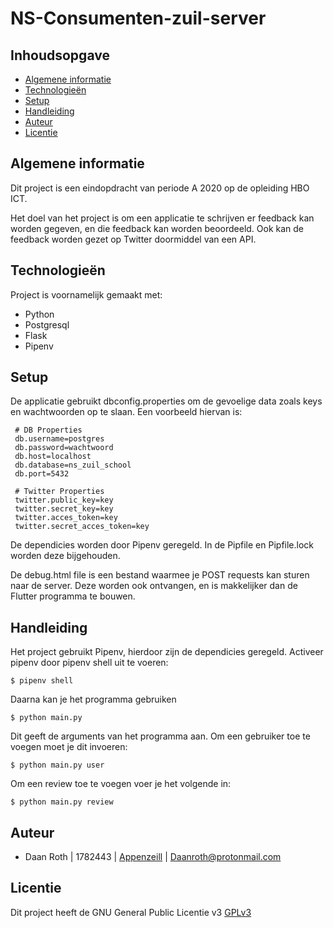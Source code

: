 # NS-Consumenten-zuil-server

## Inhoudsopgave 
* [Algemene informatie](#algemene-informatie)
* [Technologieën](#technologieën)
* [Setup](#setup)
* [Handleiding](#handleiding)
* [Auteur](#auteur)
* [Licentie](#licentie)

## Algemene informatie
Dit project is een eindopdracht van periode A 2020 op de opleiding HBO ICT.

Het doel van het project is om een applicatie te schrijven er feedback kan worden gegeven, en die feedback kan worden beoordeeld.
Ook kan de feedback worden gezet op Twitter doormiddel van een API.
	
## Technologieën
Project is voornamelijk gemaakt met:
* Python
* Postgresql
* Flask
* Pipenv
  
## Setup
De applicatie gebruikt dbconfig.properties om de gevoelige data zoals keys en wachtwoorden op te slaan.
Een voorbeeld hiervan is:
```
 # DB Properties
 db.username=postgres
 db.password=wachtwoord
 db.host=localhost
 db.database=ns_zuil_school
 db.port=5432
 
 # Twitter Properties
 twitter.public_key=key
 twitter.secret_key=key
 twitter.acces_token=key
 twitter.secret_acces_token=key
```

De dependicies worden door Pipenv geregeld.
In de Pipfile en Pipfile.lock worden deze bijgehouden.

De debug.html file is een bestand waarmee je POST requests kan sturen naar de server. Deze worden ook ontvangen, en is makkelijker dan de Flutter programma te bouwen.

## Handleiding
Het project gebruikt Pipenv, hierdoor zijn de dependicies geregeld.
Activeer pipenv door pipenv shell uit te voeren:
```
$ pipenv shell
```

Daarna kan je het programma gebruiken
```
$ python main.py
```

Dit geeft de arguments van het programma aan.
Om een gebruiker toe te voegen moet je dit invoeren:
```
$ python main.py user
```

Om een review toe te voegen voer je het volgende in:
```
$ python main.py review
```

## Auteur 
* Daan Roth | 1782443 | [Appenzeill](https://github.com/Appenzeill) | Daanroth@protonmail.com

## Licentie

Dit project heeft de GNU General Public Licentie v3 [GPLv3](https://www.gnu.org/licenses/gpl-3.0.en.html)
